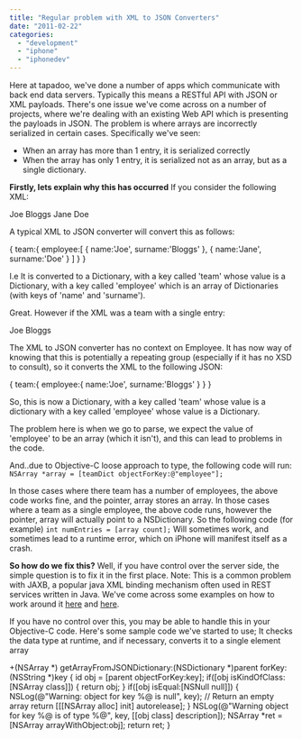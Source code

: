 ```yaml
---
title: "Regular problem with XML to JSON Converters"
date: "2011-02-22"
categories: 
  - "development"
  - "iphone"
  - "iphonedev"
---
```


Here at tapadoo, we've done a number of apps which communicate with back end data servers. Typically this means a RESTful API with JSON or XML payloads. There's one issue we've come across on a number of projects, where we're dealing with an existing Web API which is presenting the payloads in JSON. The problem is where arrays are incorrectly serialized in certain cases. Specifically we've seen:

- When an array has more than 1 entry, it is serialized correctly
- When the array has only 1 entry, it is serialized not as an array, but as a single dictionary.

**Firstly, lets explain why this has occurred** If you consider the following XML:

<team>
    <employee>
      <name>Joe</name>
      <surname>Bloggs</surname>
  </employee>
  <employee>
    <name>Jane</name>
    <surname>Doe</surname>
  </employee>
</team>

A typical XML to JSON converter will convert this as follows:

{
  team:{
    employee:\[
      {
        name:'Joe',
        surname:'Bloggs'
      },
      {
        name:'Jane',
        surname:'Doe'
      }
    \]
  }
}

I.e It is converted to a Dictionary, with a key called 'team' whose value is a Dictionary, with a key called 'employee' which is an array of Dictionaries (with keys of 'name' and 'surname').

Great. However if the XML was a team with a single entry:

<team>
    <employee>
      <name>Joe</name>
      <surname>Bloggs</surname>
  </employee>
</team>

The XML to JSON converter has no context on Employee. It has now way of knowing that this is potentially a repeating group (especially if it has no XSD to consult), so it converts the XML to the following JSON:

{
  team:{
    employee:{
      name:'Joe',
      surname:'Bloggs'
    }
  }
}

So, this is now a Dictionary, with a key called 'team' whose value is a dictionary with a key called 'employee' whose value is a Dictionary.

The problem here is when we go to parse, we expect the value of 'employee' to be an array (which it isn't), and this can lead to problems in the code.

And..due to Objective-C loose approach to type, the following code will run: `NSArray *array = [teamDict objectForKey:@"employee"];`

In those cases where there team has a number of employees, the above code works fine, and the pointer, array stores an array. In those cases where a team as a single employee, the above code runs, however the pointer, array will actually point to a NSDictionary. So the following code (for example) `int numEntries = [array count];` Will sometimes work, and sometimes lead to a runtime error, which on iPhone will manifest itself as a crash.

**So how do we fix this?** Well, if you have control over the server side, the simple question is to fix it in the first place. Note: This is a common problem with JAXB, a popular java XML binding mechanism often used in REST services written in Java. We've come across some examples on how to work around it [here](http://forums.netbeans.org/post-68036.html) and [here](http://jersey.576304.n2.nabble.com/Single-Element-Arrays-and-JSON-td5532105.html).

If you have no control over this, you may be able to handle this in your Objective-C code. Here's some sample code we've started to use; It checks the data type at runtime, and if necessary, converts it to a single element array

+(NSArray \*) getArrayFromJSONDictionary:(NSDictionary \*)parent 
               forKey:(NSString \*)key {
  id obj = \[parent objectForKey:key\];
  if(\[obj isKindOfClass:\[NSArray class\]\]) {
    return obj;
  }
  if(\[obj isEqual:\[NSNull null\]\]) {
    NSLog(@"Warning: object for key %@ is null", key);
    // Return an empty array
    return \[\[\[NSArray alloc\] init\] autorelease\];
  }
  NSLog(@"Warning object for key %@ is of type %@",
        key, \[\[obj class\] description\]);
  NSArray \*ret = \[NSArray arrayWithObject:obj\];
  return ret;
}
